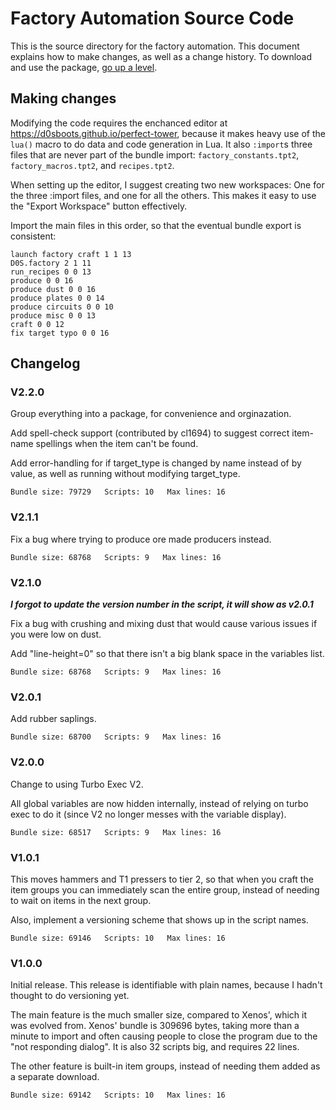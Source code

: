 # Factory Automation Source Code

This is the source directory for the factory automation. This document explains how to make changes, as well as a change history.
To download and use the package, [go up a level](/README.md#factory-automation).

## Making changes

Modifying the code requires the enchanced editor at https://d0sboots.github.io/perfect-tower, because it makes heavy use of the `lua()` macro
to do data and code generation in Lua. It also `:import`s three files that are never part of the bundle import:
`factory_constants.tpt2`, `factory_macros.tpt2`, and `recipes.tpt2`.

When setting up the editor, I suggest creating two new workspaces: One for the three :import files, and one for all the others. This makes it easy to use the
"Export Workspace" button effectively.

Import the main files in this order, so that the eventual bundle export is consistent:

`launch factory craft 1 1 13`<br>
`D0S.factory 2 1 11`<br>
`run_recipes 0 0 13`<br>
`produce 0 0 16`<br>
`produce dust 0 0 16`<br>
`produce plates 0 0 14`<br>
`produce circuits 0 0 10`<br>
`produce misc 0 0 13`<br>
`craft 0 0 12`<br>
`fix target typo 0 0 16`<br>

## Changelog

### V2.2.0

Group everything into a package, for convenience and orginazation.

Add spell-check support (contributed by cl1694) to suggest correct item-name
spellings when the item can't be found.

Add error-handling for if target_type is changed by name instead of by value,
as well as running without modifying target_type.

```
Bundle size: 79729   Scripts: 10   Max lines: 16
```

### V2.1.1

Fix a bug where trying to produce ore made producers instead.

```
Bundle size: 68768   Scripts: 9   Max lines: 16
```

### V2.1.0

***I forgot to update the version number in the script, it will show as v2.0.1***

Fix a bug with crushing and mixing dust that would cause various issues
if you were low on dust.

Add "line-height=0" so that there isn't a big blank space in the variables list.

```
Bundle size: 68768   Scripts: 9   Max lines: 16
```

### V2.0.1

Add rubber saplings.

```
Bundle size: 68700   Scripts: 9   Max lines: 16
```

### V2.0.0

Change to using Turbo Exec V2.

All global variables are now hidden internally, instead of relying on turbo
exec to do it (since V2 no longer messes with the variable display).
```
Bundle size: 68517   Scripts: 9   Max lines: 16
```

### V1.0.1

This moves hammers and T1 pressers to tier 2, so that when you craft the item groups you can
immediately scan the entire group, instead of needing to wait on items in the next group.

Also, implement a versioning scheme that shows up in the script names.
```
Bundle size: 69146   Scripts: 10   Max lines: 16
```

### V1.0.0

Initial release. This release is identifiable with plain names, because I hadn't thought to do versioning yet.

The main feature is the much smaller size, compared to Xenos', which it was evolved from.
Xenos' bundle is 309696 bytes, taking more than a minute to import and often causing people to close the program due to the "not responding dialog".
It is also 32 scripts big, and requires 22 lines.

The other feature is built-in item groups, instead of needing them added as a separate download.
```
Bundle size: 69142   Scripts: 10   Max lines: 16
```

